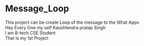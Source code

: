 # Message_Loop
This project can be create Loop of the message to the What Apps
<br>
Hey Every One my self Kaushlendra pratap Singh
<br>
I am B-tech CSE Student 
<br>
That is my 1st Project
